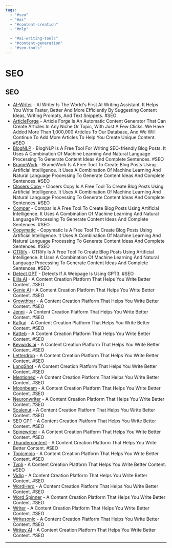 ```yaml
---
tags:
  - "#seo"
  - "#ai"
  - "#content-creation"
  - "#nlp"

  - "#ai-writing-tools"
  - "#content-generation"
  - "#seo-tools"
---
```

# SEO

## SEO

- [AI-Writer](https://ai-writer.com/) - AI Writer Is The World's First AI Writing Assistant. It Helps You Write Faster, Better And More Efficiently By Suggesting Content Ideas, Writing Prompts, And Text Snippets. #SEO
- [ArticleForge](https://www.articleforge.com/) - Article Forge Is An Automatic Content Generator That Can Create Articles In Any Niche Or Topic, With Just A Few Clicks. We Have Added More Than 1,000,000 Articles To Our Database, And We Will Continue To Add More Articles To Help You Create Unique Content. #SEO
- [BlogNLP](https://www.blognlp.com/) - BlogNLP Is A Free Tool For Writing SEO-friendly Blog Posts. It Uses A Combination Of Machine Learning And Natural Language Processing To Generate Content Ideas And Complete Sentences. #SEO
- [BrameWork](https://bramework.com/) - BrameWork Is A Free Tool To Create Blog Posts Using Artificial Intelligence. It Uses A Combination Of Machine Learning And Natural Language Processing To Generate Content Ideas And Complete Sentences. #SEO
- [Closers Copy](https://www.closerscopy.com/) - Closers Copy Is A Free Tool To Create Blog Posts Using Artificial Intelligence. It Uses A Combination Of Machine Learning And Natural Language Processing To Generate Content Ideas And Complete Sentences. #SEO
- [Compar](https://compar.ai/) - Compar Is A Free Tool To Create Blog Posts Using Artificial Intelligence. It Uses A Combination Of Machine Learning And Natural Language Processing To Generate Content Ideas And Complete Sentences. #SEO
- [Copymatic](https://copymatic.ai) - Copymatic Is A Free Tool To Create Blog Posts Using Artificial Intelligence. It Uses A Combination Of Machine Learning And Natural Language Processing To Generate Content Ideas And Complete Sentences. #SEO
- [CTRify](https://www.ctrify.com/) - CTRify Is A Free Tool To Create Blog Posts Using Artificial Intelligence. It Uses A Combination Of Machine Learning And Natural Language Processing To Generate Content Ideas And Complete Sentences. #SEO
- [Detect GPT](https://chrome.google.com/webstore/detail/detect-gpt/oadkgbgppkhoaaoepjbcnjejmkknaobg/related) - Detects If A Webpage Is Using GPT3. #SEO
- [Eilla AI](https://eilla.ai/) - A Content Creation Platform That Helps You Write Better Content. #SEO
- [Genie AI](https://genieai-app.vercel.app/) - A Content Creation Platform That Helps You Write Better Content. #SEO
- [Growthbar](https://www.growthbarseo.com/) - A Content Creation Platform That Helps You Write Better Content. #SEO
- [Jenni](https://jenni.ai/) - A Content Creation Platform That Helps You Write Better Content. #SEO
- [Kafkai](https://kafkai.com/) - A Content Creation Platform That Helps You Write Better Content. #SEO
- [Katteb](https://katteb.com/en/) - A Content Creation Platform That Helps You Write Better Content. #SEO
- [Keywrds.ai](http://Keywrds.ai) - A Content Creation Platform That Helps You Write Better Content. #SEO
- [Letterdrop](https://letterdrop.com/) - A Content Creation Platform That Helps You Write Better Content. #SEO
- [LongShot](https://longshot.ai/) - A Content Creation Platform That Helps You Write Better Content. #SEO
- [Mentioned](https://www.mentioned.ai/) - A Content Creation Platform That Helps You Write Better Content. #SEO
- [Moonbeam](https://gomoonbeam.com-io) - A Content Creation Platform That Helps You Write Better Content. #SEO
- [Neuronwriter](https://www.neuronwriter.com/) - A Content Creation Platform That Helps You Write Better Content. #SEO
- [Scalenut](https://www.scalenut.com/) - A Content Creation Platform That Helps You Write Better Content. #SEO
- [SEO GPT](https://seovendor.co/seo-gpt/) - A Content Creation Platform That Helps You Write Better Content. #SEO
- [Spinewriter](https://www.spinrewriter.com/) - A Content Creation Platform That Helps You Write Better Content. #SEO
- [Thundercontent](https://thundercontent.com/) - A Content Creation Platform That Helps You Write Better Content. #SEO
- [Topicmojo](https://topicmojo.com/) - A Content Creation Platform That Helps You Write Better Content. #SEO
- [Typli](https://typli.ai/) - A Content Creation Platform That Helps You Write Better Content. #SEO
- [Vidlq](https://vidiq.com/futurepedia) - A Content Creation Platform That Helps You Write Better Content. #SEO
- [WordHero](https://wordhero.co) - A Content Creation Platform That Helps You Write Better Content. #SEO
- [Word Spinner](https://word-spinner.com/) - A Content Creation Platform That Helps You Write Better Content. #SEO
- [Writer](https://writer.com/) - A Content Creation Platform That Helps You Write Better Content. #SEO
- [Writesonic](https://writesonic.com) - A Content Creation Platform That Helps You Write Better Content. #SEO
- [Writey AI](https://writey.ai/) - A Content Creation Platform That Helps You Write Better Content. #SEO

---
